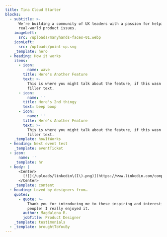 ```yaml
---
title: Tina Cloud Starter
blocks:
  - subtitle: >-
      We’re building a community of UX leaders with a passion for helping solve
      real-world product issues.
    imageLeft:
      src: /uploads/manyhands-faces-01.webp
    iconLeft:
      src: /uploads/point-up.svg
    _template: hero
  - heading: How it works
    items:
      - icon:
          name: wave
        title: Here's Another Feature
        text: >-
          This is where you might talk about the feature, if this wasn't just
          filler text.
      - icon:
          name: ''
        title: Here's 2nd thingy
        text: beep boop
      - icon:
          name: ''
        title: Here's Another Feature
        text: >-
          This is where you might talk about the feature, if this wasn't just
          filler text.
    _template: howItWorks
  - heading: Next event test
    _template: eventTicket
  - icon:
      name: ''
    _template: hr
  - body: |
      <Center>
        [![](/uploads/linkedin\(1\).png)](https://www.linkedin.com/company/manyhands-from-lighthouse/)
      </Center>
    _template: content
  - heading: Loved by designers from…
    quotes:
      - quote: >-
          Thank you for introducing me to these inspiring and interesting
          people! I really enjoyed it.
        author: Magdalena R.
        jobTitle: Product Designer
    _template: testimonials
  - _template: broughtToYouBy
---
```


